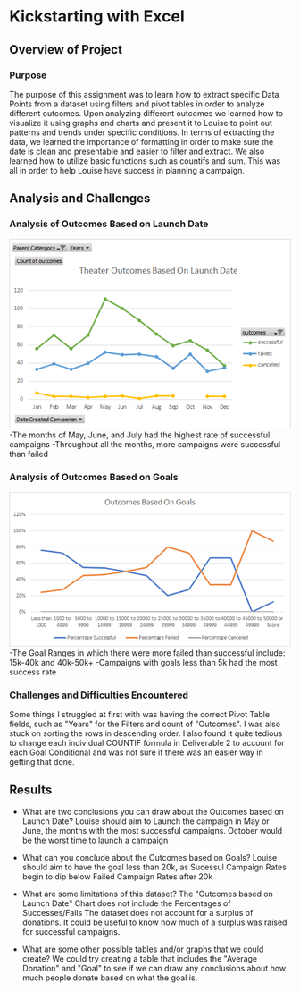 # Kickstarting with Excel

## Overview of Project

### Purpose
The purpose of this assignment was to learn how to extract specific Data Points from a dataset using filters and pivot tables in order to analyze different outcomes. Upon analyzing different outcomes we learned how to visualize it using graphs and charts and present it to Louise to point out patterns and trends under specific conditions. In terms of extracting the data, we learned the importance of formatting in order to make sure the date is clean and presentable and easier to filter and extract. We also learned how to utilize basic functions such as countifs and sum. This was all in order to help Louise have success in planning a campaign.
## Analysis and Challenges

### Analysis of Outcomes Based on Launch Date
![Theater_Outcomes_vs_Launch](Resources/Theater_Outcomes_vs_Launch.png)
-The months of May, June, and July had the highest rate of successful campaigns
-Throughout all the months, more campaigns were successful than failed
### Analysis of Outcomes Based on Goals
![Outcomes_vs_Goals](Resources/Outcomes_vs_Goals.png)
-The Goal Ranges in which there were more failed than successful include: 15k-40k and 40k-50k+
-Campaigns with goals less than 5k had the most success rate
### Challenges and Difficulties Encountered
Some things I struggled at first with was having the correct Pivot Table fields, such as "Years" for the Filters and count of "Outcomes". I was also stuck on sorting the rows in descending order. I also found it quite tedious to change each individual COUNTIF formula in Deliverable 2 to account for each Goal Conditional and was not sure if there was an easier way in getting that done.
## Results

- What are two conclusions you can draw about the Outcomes based on Launch Date?
Louise should aim to Launch the campaign in May or June, the months with the most successful campaigns.
October would be the worst time to launch a campaign
- What can you conclude about the Outcomes based on Goals?
Louise should aim to have the goal less than 20k, as Sucessul Campaign Rates begin to dip below Failed Campaign Rates after 20k

- What are some limitations of this dataset?
The "Outcomes based on Launch Date" Chart does not include the Percentages of Successes/Fails 
The dataset does not account for a surplus of donations. It could be useful to know how much of a surplus was raised for successful campaigns.
- What are some other possible tables and/or graphs that we could create?
We could try creating a table that includes the "Average Donation" and "Goal" to see if we can draw any conclusions about how much people donate based on what the goal is.
